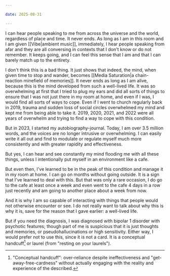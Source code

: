 ```yaml
---

date: 2025-08-31

---
```

I can hear people speaking to me from across the universe and the world, regardless of place and time. It never ends. As long as I am in this room and I am given [[Vibe|ambient music]], immediately, I hear people speaking from afar and they are all conversing in contexts that I don't know or do not remember. It keeps going, and I can feel this sense that I am and that I can barely match up to the entirety.

I don't think this is a bad thing. It just shows that indeed, the mind, when given time to stop and wander, becomes [[Media Saturation|a chain-reaction minefield of memories]]. It never ends as long as I am alive, because this is the mind developed from such a well-lived life. It was so overwhelming at first that I tried to plug my ears and did all sorts of things to ensure that I was not just there in my room at home, and even if I was, I would find all sorts of ways to cope. Even if I went to church regularly back in 2019, trauma and sudden loss of social circles overwhelmed my mind and kept me from being able to take it. 2019, 2020, 2021, and 2022 were all years of overwhelm and trying to find a way to cope with this condition.

But in 2023, I started my autobiography-journal. Today, I am over 3.5 million words, and the voices are no longer intrusive or overwhelming. I can easily write it all out and find to modulate or regulate myself much more consistently and with greater rapidity and effectiveness.

But yes, I can hear and see constantly my mind flooding me with all these things, unless I intentionally put myself in an environment like a cafe.

But even then, I've learned to be in the peak of this condition and manage it in my room at home. I can go on months without going outside. It is a sign that I've learned to deal with this. But that was only a rare occasion, I do go to the cafe at least once a week and even went to the cafe 4 days in a row just recently and am going to another place about a week from now.

And it is why I am so capable of interacting with things that people would not otherwise encounter or see. I do not really want to talk about why this is why it is, save for the reason that I gave earlier: a well-lived life.

But if you need the diagnosis, I was diagnosed with bipolar 1 disorder with psychotic features; though part of me is suspicious that it is just thoughts and memories, or pseudohallucinations or high sensitivity. Either way, I would prefer not to use this, since it is not a card. It is a conceptual handcuff[^1] or laurel (from "resting on your laurels").

[^1]: "Conceptual handcuff": over-reliance despite ineffectiveness and "get-away-free-cardness" without actually engaging with the reality and experience of the described.